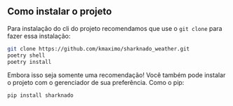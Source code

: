 ## Como instalar o projeto

Para instalação do cli do projeto recomendamos que use o `git clone` para fazer essa instalação:

```bash
git clone https://github.com/kmaximo/sharknado_weather.git
poetry shell
poetry install
```

Embora isso seja somente uma recomendação! Você também pode instalar o projeto com o gerenciador de sua preferência. Como o pip:

```bash
pip install sharknado
```

